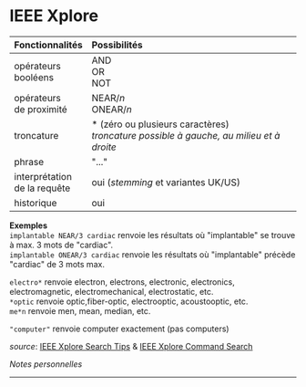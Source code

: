 # IEEE Xplore

| Fonctionnalités | Possibilités |
| :-------- | :---- |
| opérateurs<br/>booléens | AND<br/>OR<br/>NOT |
| opérateurs<br/>de proximité | NEAR/*n*<br/>ONEAR/*n* |
| troncature | \* (zéro ou plusieurs caractères)<br/>*troncature possible à gauche, au milieu et à droite* |
| phrase | "..." |
| interprétation<br/>de la requête | oui (*stemming* et variantes UK/US) |
| historique | oui |

**Exemples**   
`implantable NEAR/3 cardiac` renvoie les résultats où "implantable" se trouve à max. 3 mots de "cardiac".   
`implantable ONEAR/3 cardiac` renvoie les résultats où "implantable" précède "cardiac" de 3 mots max.   

`electro*` renvoie electron, electrons, electronic, electronics, electromagnetic, electromechanical, electrostatic, etc.   
`*optic` renvoie optic,fiber-optic, electrooptic, acoustooptic, etc.   
`me*n` renvoie men, mean, median, etc.   

`"computer"` renvoie computer exactement (pas computers)

*source*: [IEEE Xplore Search Tips](http://ieeexplore.ieee.org/Xplorehelp/#/searching-ieee-xplore/search-tips) & [IEEE Xplore Command Search](https://ieeexplore.ieee.org/Xplorehelp/#/searching-ieee-xplore/command-search)

*Notes personnelles*

---

